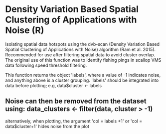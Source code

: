 # Density Variation Based Spatial Clustering of Applications with Noise (R)

Isolating spatial data hotspots using the dvb-scan (Density Variation Based Spatial Clustering of Applications with Noise) algorithm (Ram et al. 2015).
Recommended for use after filtering spatial data to avoid cluster overlap.
The original use of this function was to identify fishing pings in scallop VMS data following speed threshold filtering.

This function returns the object 'labels', where a value of -1 indicates noise, and anything above is a cluster grouping.
   'labels' should be integrated into data before plotting; e.g, data$cluster <- labels

## Noise can then be removed from the dataset using: data_clusters <- filter(data, cluster > -1)
   alternatively, when plotting, the argument 'col = labels +1' or 'col = data$cluster+1' hides noise from the plot

